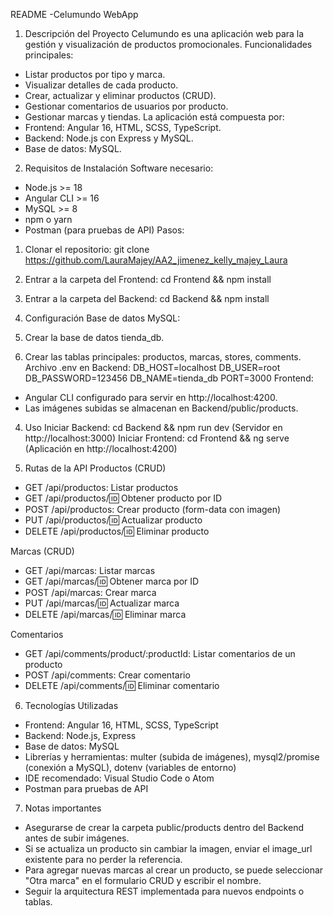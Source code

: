 README -Celumundo WebApp

1. Descripción del Proyecto
Celumundo es una aplicación web para la gestión y visualización de productos promocionales. Funcionalidades principales:
- Listar productos por tipo y marca.
- Visualizar detalles de cada producto.
- Crear, actualizar y eliminar productos (CRUD).
- Gestionar comentarios de usuarios por producto.
- Gestionar marcas y tiendas.
La aplicación está compuesta por:
- Frontend: Angular 16, HTML, SCSS, TypeScript.
- Backend: Node.js con Express y MySQL.
- Base de datos: MySQL.

2. Requisitos de Instalación
Software necesario:
- Node.js >= 18
- Angular CLI >= 16
- MySQL >= 8
- npm o yarn
- Postman (para pruebas de API)
Pasos:
1. Clonar el repositorio: git clone https://github.com/LauraMajey/AA2_jimenez_kelly_majey_Laura
2. Entrar a la carpeta del Frontend: cd Frontend && npm install
3. Entrar a la carpeta del Backend: cd Backend && npm install

3. Configuración
Base de datos MySQL:
1. Crear la base de datos tienda_db.
2. Crear las tablas principales: productos, marcas, stores, comments.
Archivo .env en Backend:
DB_HOST=localhost
DB_USER=root
DB_PASSWORD=123456
DB_NAME=tienda_db
PORT=3000
Frontend:
- Angular CLI configurado para servir en http://localhost:4200.
- Las imágenes subidas se almacenan en Backend/public/products.

4. Uso
Iniciar Backend: cd Backend && npm run dev (Servidor en http://localhost:3000)
Iniciar Frontend: cd Frontend && ng serve (Aplicación en http://localhost:4200)

5. Rutas de la API
Productos (CRUD)
- GET /api/productos: Listar productos
- GET /api/productos/:id: Obtener producto por ID
- POST /api/productos: Crear producto (form-data con imagen)
- PUT /api/productos/:id: Actualizar producto
- DELETE /api/productos/:id: Eliminar producto

Marcas (CRUD)
- GET /api/marcas: Listar marcas
- GET /api/marcas/:id: Obtener marca por ID
- POST /api/marcas: Crear marca
- PUT /api/marcas/:id: Actualizar marca
- DELETE /api/marcas/:id: Eliminar marca

Comentarios
- GET /api/comments/product/:productId: Listar comentarios de un producto
- POST /api/comments: Crear comentario
- DELETE /api/comments/:id: Eliminar comentario

6. Tecnologías Utilizadas
- Frontend: Angular 16, HTML, SCSS, TypeScript
- Backend: Node.js, Express
- Base de datos: MySQL
- Librerías y herramientas: multer (subida de imágenes), mysql2/promise (conexión a MySQL), dotenv (variables de entorno)
- IDE recomendado: Visual Studio Code o Atom
- Postman para pruebas de API



7. Notas importantes
- Asegurarse de crear la carpeta public/products dentro del Backend antes de subir imágenes.
- Si se actualiza un producto sin cambiar la imagen, enviar el image_url existente para no perder la referencia.
- Para agregar nuevas marcas al crear un producto, se puede seleccionar "Otra marca" en el formulario CRUD y escribir el nombre.
- Seguir la arquitectura REST implementada para nuevos endpoints o tablas.
